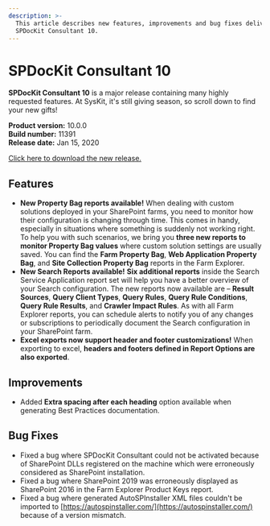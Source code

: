 ```yaml
---
description: >-
  This article describes new features, improvements and bug fixes delivered in
  SPDocKit Consultant 10.
---
```


# SPDocKit Consultant 10

**SPDocKit Consultant 10** is a major release containing many highly requested features. At SysKit, it's still giving season, so scroll down to find your new gifts!

**Product version:** 10.0.0   
**Build number:** 11391   
**Release date:** Jan 15, 2020

[Click here to download the new release.](https://www.syskit.com/products/spdockit/download/)

## Features

* **New Property Bag reports available!** When dealing with custom solutions deployed in your SharePoint farms, you need to monitor how their configuration is changing through time. This comes in handy, especially in situations where something is suddenly not working right. To help you with such scenarios, we bring you **three new reports to monitor Property Bag values** where custom solution settings are usually saved. You can find the **Farm Property Bag**, **Web Application Property Bag**, and **Site Collection Property Bag** reports in the Farm Explorer. 
* **New Search Reports available!** **Six additional reports** inside the Search Service Application report set will help you have a better overview of your Search configuration. The new reports now available are – **Result Sources**, **Query Client Types**, **Query Rules**, **Query Rule Conditions**, **Query Rule Results**, and **Crawler Impact Rules**. As with all Farm Explorer reports, you can schedule alerts to notify you of any changes or subscriptions to periodically document the Search configuration in your SharePoint farm.    
* **Excel exports now support header and footer customizations!**  When exporting to excel, **headers and footers defined in Report Options are also exported**.  

## Improvements

* Added **Extra spacing after each heading** option available when generating Best Practices documentation. 

## Bug Fixes

* Fixed a bug where SPDocKit Consultant could not be activated because of SharePoint DLLs registered on the machine which were erroneously considered as SharePoint installation.  
* Fixed a bug where SharePoint 2019 was erroneously displayed as SharePoint 2016 in the Farm Explorer Product Keys report. 
* Fixed a bug where generated AutoSPInstaller XML files couldn't be imported to [https://autospinstaller.com/](https://autospinstaller.com/) because of a version mismatch.  

